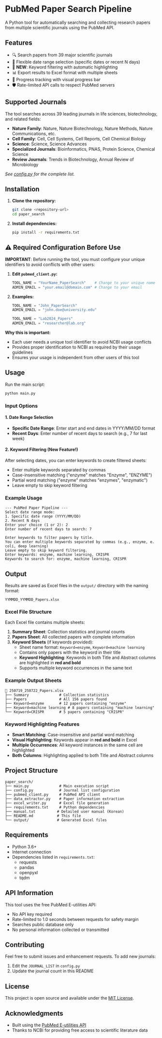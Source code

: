 # PubMed Paper Search Pipeline

A Python tool for automatically searching and collecting research papers from multiple scientific journals using the PubMed API.

## Features

- 🔍 Search papers from 39 major scientific journals
- 📅 Flexible date range selection (specific dates or recent N days)
- 🔑 **NEW**: Keyword filtering with automatic highlighting
- 📊 Export results to Excel format with multiple sheets
- 🚀 Progress tracking with visual progress bar
- 🛡️ Rate-limited API calls to respect PubMed servers

## Supported Journals

The tool searches across 39 leading journals in life sciences, biotechnology, and related fields:

- **Nature Family**: Nature, Nature Biotechnology, Nature Methods, Nature Communications, etc.
- **Cell Family**: Cell, Cell Systems, Cell Reports, Cell Chemical Biology
- **Science**: Science, Science Advances
- **Specialized Journals**: Bioinformatics, PNAS, Protein Science, Chemical Science
- **Review Journals**: Trends in Biotechnology, Annual Review of Microbiology

*See [config.py](config.py) for the complete list.*

## Installation

1. **Clone the repository:**
   ```bash
   git clone <repository-url>
   cd paper_search
   ```

2. **Install dependencies:**
   ```bash
   pip install -r requirements.txt
   ```

## ⚠️ Required Configuration Before Use

**IMPORTANT**: Before running the tool, you must configure your unique identifiers to avoid conflicts with other users:

1. **Edit `pubmed_client.py`:**
   ```python
   TOOL_NAME = "YourName_PaperSearch"    # Change to your unique name
   ADMIN_EMAIL = "your.email@domain.com" # Change to your email
   ```

2. **Examples:**
   ```python
   TOOL_NAME = "John_PaperSearch"
   ADMIN_EMAIL = "john.doe@university.edu"
   ```
   ```python
   TOOL_NAME = "Lab2024_Papers"
   ADMIN_EMAIL = "researcher@lab.org"
   ```

**Why this is important:**
- Each user needs a unique tool identifier to avoid NCBI usage conflicts
- Provides proper identification to NCBI as required by their usage guidelines
- Ensures your usage is independent from other users of this tool

## Usage

Run the main script:
```bash
python main.py
```

### Input Options

#### 1. Date Range Selection
- **Specific Date Range**: Enter start and end dates in YYYY/MM/DD format
- **Recent Days**: Enter number of recent days to search (e.g., 7 for last week)

#### 2. Keyword Filtering (New Feature!)
After selecting dates, you can enter keywords to create filtered sheets:
- Enter multiple keywords separated by commas
- Case-insensitive matching ("enzyme" matches "Enzyme", "ENZYME")
- Partial word matching ("enzyme" matches "enzymes", "enzymatic")
- Leave empty to skip keyword filtering

### Example Usage
```
--- PubMed Paper Pipeline ---
Select date range mode:
1. Specific date range (YYYY/MM/DD)
2. Recent N days
Enter your choice (1 or 2): 2
Enter number of recent days to search: 7

Enter keywords to filter papers by title.
You can enter multiple keywords separated by commas (e.g., enzyme, e. coli, deep learning)
Leave empty to skip keyword filtering.
Enter keywords: enzyme, machine learning, CRISPR
Keywords to search for: enzyme, machine learning, CRISPR
```

## Output

Results are saved as Excel files in the `output/` directory with the naming format:
```
YYMMDD_YYMMDD_Papers.xlsx
```

### Excel File Structure

Each Excel file contains multiple sheets:

1. **Summary Sheet**: Collection statistics and journal counts
2. **Papers Sheet**: All collected papers with complete information
3. **Keyword Sheets** (if keywords provided): 
   - Sheet name format: `Keyword=enzyme`, `Keyword=machine learning`
   - Contains only papers with the keyword in their title
   - **Keyword Highlighting**: Keywords in both Title and Abstract columns are highlighted in **red and bold**
   - Supports multiple keyword occurrences in the same text

### Example Output Sheets
```
📄 250719_250722_Papers.xlsx
├── Summary              # Collection statistics
├── Papers               # All 156 papers found
├── Keyword=enzyme       # 12 papers containing "enzyme"
├── Keyword=machine learning # 8 papers containing "machine learning"
└── Keyword=CRISPR       # 5 papers containing "CRISPR"
```

### Keyword Highlighting Features
- **Smart Matching**: Case-insensitive and partial word matching
- **Visual Highlighting**: Keywords appear in **red and bold** in Excel
- **Multiple Occurrences**: All keyword instances in the same cell are highlighted
- **Both Columns**: Highlighting applied to both Title and Abstract columns

## Project Structure

```
paper_search/
├── main.py              # Main execution script
├── config.py            # Journal list configuration
├── pubmed_client.py     # PubMed API client
├── data_extractor.py    # Paper information extraction
├── excel_writer.py      # Excel file generation
├── requirements.txt     # Python dependencies
├── manual.txt          # Detailed user manual (Korean)
├── README.md           # This file
└── output/             # Generated Excel files
```

## Requirements

- Python 3.6+
- Internet connection
- Dependencies listed in `requirements.txt`:
  - requests
  - pandas
  - openpyxl
  - tqdm

## API Information

This tool uses the free PubMed E-utilities API:
- No API key required
- Rate-limited to 1.0 seconds between requests for safety margin
- Searches public database only
- No personal information collected or transmitted

## Contributing

Feel free to submit issues and enhancement requests. To add new journals:
1. Edit the `JOURNAL_LIST` in `config.py`
2. Update the journal count in this README

## License

This project is open source and available under the [MIT License](LICENSE).

## Acknowledgments

- Built using the [PubMed E-utilities API](https://www.ncbi.nlm.nih.gov/books/NBK25497/)
- Thanks to NCBI for providing free access to scientific literature data